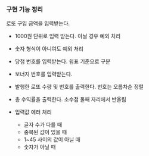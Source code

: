 ### 구현 기능 정리

로또 구입 금액을 입력받는다.

- 1000원 단위로 입력 받는다. 아닐 경우 예외 처리
- 숫자 형식이 아니여도 예외 처리

- 당첨 번호를 입력받는다. 쉼표 기준으로 구분
- 보너지 번호를 입력받는다.

- 발행한 로또 수량 및 번호를 출력한다. 번호는 오름차순 정렬
- 총 수익률을 출력한다. 소수점 둘째 자리에서 반올림

- 입력값 에러 처리
  - 글자 수가 다를 때
  - 중복된 값이 있을 때
  - 1~45 사이의 값이 아닐 때
  - 숫자가 아닐 때
